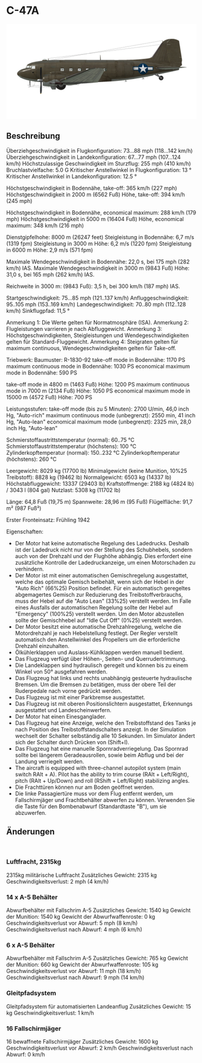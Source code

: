 # C-47A

![c47a](../images/c47a.png)

## Beschreibung

Überziehgeschwindigkeit in Flugkonfiguration: 73...88 mph (118...142 km/h)
Überziehgeschwindigkeit in Landekonfiguration: 67...77 mph (107...124 km/h)
Höchstzulassige Geschwindigkeit im Sturzflug: 255 mph (410 km/h)
Bruchlastvielfache: 5.0 G
Kritischer Anstellwinkel in Flugkonfiguration: 13 °
Kritischer Anstellwinkel in Landekonfiguration: 12.5 °

Höchstgeschwindigkeit in Bodennähe, take-off: 365 km/h (227 mph)
Höchstgeschwindigkeit in 2000 m (6562 Fuß) Höhe, take-off: 394 km/h (245 mph)

Höchstgeschwindigkeit in Bodennähe, economical maximum: 288 km/h (179 mph)
Höchstgeschwindigkeit in 5000 m (16404 Fuß) Höhe, economical maximum: 348 km/h (216 mph)

Dienstgipfelhohe: 8000 m (26247 feet)
Steigleistung in Bodennähe: 6,7 m/s (1319 fpm)
Steigleistung in 3000 m Höhe: 6,2 m/s (1220 fpm)
Steigleistung in 6000 m Höhe: 2,9 m/s (571 fpm)

Maximale Wendegeschwindigkeit in Bodennähe: 22,0 s, bei 175 mph (282 km/h) IAS.
Maximale Wendegeschwindigkeit in 3000 m (9843 Fuß) Höhe: 31,0 s, bei 165 mph (262 km/h) IAS.

Reichweite in 3000 m: (9843 Fuß): 3,5 h, bei 300 km/h (187 mph) IAS.

Startgeschwindigkeit: 75...85 mph (121..137 km/h)
Anfluggeschwindigkeit: 95..105 mph (153..169 km/h)
Landegeschwindigkeit: 70..80 mph (112..128 km/h)
Sinkflugpfad: 11,5 °

Anmerkung 1: Die Werte gelten für Normatmosphäre (ISA).
Anmerkung 2: Flugleistungen varrieren je nach Abfluggewicht.
Anmerkung 3: Höchstgeschwindigkeiten, Steigleistungen und Wendegeschwindigkeiten gelten für Standard-Fluggewicht.
Anmerkung 4: Steigraten gelten für maximum continuous, Wendegeschwindigkeiten gelten für Take-off.

Triebwerk:
Baumuster: R-1830-92
take-off mode in Bodennähe: 1170 PS
maximum continuous mode in Bodennähe: 1030 PS
economical maximum mode in Bodennähe: 590 PS

take-off mode in 4800 m (1463 Fuß) Höhe: 1200 PS
maximum continuous mode in 7000 m (2134 Fuß) Höhe: 1050 PS
economical maximum mode in 15000 m (4572 Fuß) Höhe: 700 PS

Leistungsstufen:
take-off mode (bis zu 5 Minuten): 2700 U/min, 46,0 inch Hg, "Auto-rich"
maximum continuous mode (unbegrenzt): 2550 min, 41 inch Hg, "Auto-lean"
economical maximum mode (unbegrenzt): 2325 min, 28,0 inch Hg, "Auto-lean"

Schmierstoffaustrittstemperatur (normal): 60..75 °C
Schmierstoffaustrittstemperatur (höchstens): 100 °C
Zylinderkopftemperatur (normal): 150..232 °C
Zylinderkopftemperatur (höchstens): 260 °C

Leergewicht: 8029 kg (17700 lb)
Minimalgewicht (keine Munition, 10%25 Treibstoff): 8828 kg (19462 lb)
Normalgewicht: 6503 kg (14337 lb)
Höchstabfluggewicht: 13337 (29403 lb)
Kraftstoffmenge: 2188 kg (4824 lb) / 3043 l (804 gal)
Nutzlast: 5308 kg (11702 lb)

Länge: 64,8 Fuß (19,75 m)
Spannweite: 28,96 m (95 Fuß)
Flügelfläche: 91,7 m² (987 Fuß²)

Erster Fronteinsatz: Frühling 1942

Eigenschaften:
- Der Motor hat keine automatische Regelung des Ladedrucks. Deshalb ist der Ladedruck nicht nur von der Stellung des Schubhebels, sondern auch von der Drehzahl und der Flughöhe abhängig. Dies erfordert eine zusätzliche Kontrolle der Ladedruckanzeige, um einen Motorschaden zu verhindern.
- Der Motor ist mit einer automatischen Gemischregelung ausgestattet, welche das optimale Gemisch beibehält, wenn sich der Hebel in der "Auto Rich" (66%25) Position befindet. Für ein automatisch geregeltes abgemagertes Gemisch zur Reduzierung des Treibstoffverbrauchs, muss der Hebel auf die "Auto Lean" (33%25) verstellt werden. Im Falle eines Ausfalls der automatischen Regelung sollte der Hebel auf "Emergency" (100%25) verstellt werden. Um den Motor abzustellen sollte der Gemischhebel auf "Idle Cut Off" (0%25) verstellt werden.
- Der Motor besitzt eine automatische Drehzahlregelung, welche die Motordrehzahl je nach Hebelstellung festlegt. Der Regler verstellt automatisch den Anstellwinkel des Propellers um die erforderliche Drehzahl einzuhalten.
- Ölkühlerklappen und Auslass-Kühlklappen werden manuell bedient.
- Das Flugzeug verfügt über Höhen-, Seiten- und Querrudertrimmung.
- Die Landeklappen sind hydraulisch geregelt und können bis zu einem Winkel von 50° ausgefahren werden.
- Das Flugzeug hat links und rechts unabhängig gesteuerte hydraulische Bremsen. Um die Bremsen zu betätigen, muss der obere Teil der Ruderpedale nach vorne gedrückt werden.
- Das Flugzeug ist mit einer Parkbremse ausgestattet.
- Das Flugzeug ist mit oberen Positionslichtern ausgestattet, Erkennungs ausgestattet und Landescheinwerfern. 
- Der Motor hat einen Einesganglader.
- Das Flugzeug hat eine Anzeige, welche den Treibstoffstand des Tanks je nach Position des Treibstoffstandschalters anzeigt. In der Simulation wechselt der Schalter selbständig alle 10 Sekunden. Im Simulator ändert sich der Schalter durch Drücken von (Shift+I).
- Das Flugzeug hat eine manuelle Spornradverriegelung. Das Spornrad sollte bei längerem Geradeausrollen, sowie beim Abflug und bei der Landung verriegelt werden.
- The aircraft is equipped with three-channel autopilot system (main switch RAlt + A). Pilot has the ability to trim course (RAlt + Left/Right), pitch (RAlt + Up/Down) and roll (RShift + Left/Right) stabilizing angles.
- Die Frachttüren können nur am Boden geöffnet werden.
- Die linke Passagiertüre muss vor dem Flug entfernt werden, um Fallschirmjäger und Frachtbehälter abwerfen zu können. Verwenden Sie die Taste für den Bombenabwurf (Standardtaste "B"), um sie abzuwerfen.

## Änderungen
﻿

### Luftfracht, 2315kg

2315kg militärische Luftfracht
Zusätzliches Gewicht: 2315 kg
Geschwindigkeitsverlust: 2 mph (4 km/h)
﻿

### 14 x A-5 Behälter

Abwurfbehälter mit Fallschrim A-5
Zusätzliches Gewicht: 1540 kg
Gewicht der Munition: 1540 kg
Gewicht der Abwurfwaffenroste: 0 kg
Geschwindigkeitsverlust vor Abwurf: 5 mph (8 km/h)
Geschwindigkeitsverlust nach Abwurf: 4 mph (6 km/h)﻿

### 6 x A-5 Behälter

Abwurfbehälter mit Fallschrim A-5
Zusätzliches Gewicht: 765 kg
Gewicht der Munition: 660 kg
Gewicht der Abwurfwaffenroste: 105 kg
Geschwindigkeitsverlust vor Abwurf: 11 mph (18 km/h)
Geschwindigkeitsverlust nach Abwurf: 9 mph (14 km/h)﻿

### Gleitpfadsystem

Gleitpfadsystem für automatisierten Landeanflug
Zusätzliches Gewicht: 15 kg
Geschwindigkeitsverlust: 1 km/h﻿

### 16 Fallschirmjäger

16 bewaffnete Fallschirmjäger
Zusätzliches Gewicht: 1600 kg
Geschwindigkeitsverlust vor Abwurf: 2 km/h
Geschwindigkeitsverlust nach Abwurf: 0 km/h